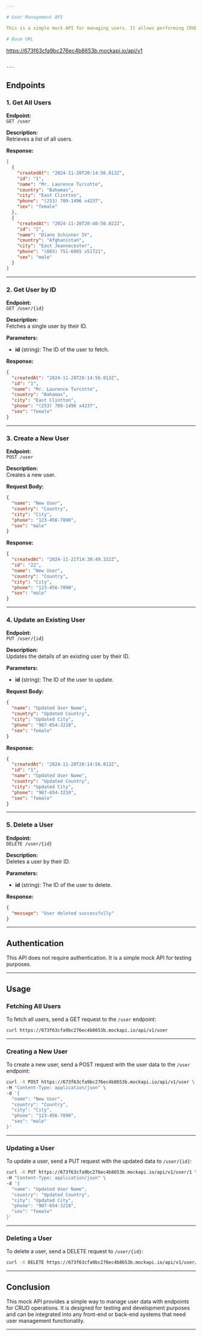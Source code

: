 ```yaml
---

# User Management API

This is a simple mock API for managing users. It allows performing CRUD operations such as creating, reading, updating, and deleting user data.

# Base URL

```
https://673f63cfa9bc276ec4b8653b.mockapi.io/api/v1
```

---
```


## Endpoints

### 1. Get All Users

**Endpoint:**  
`GET /user`

**Description:**  
Retrieves a list of all users.

**Response:**
```json
[
  {
    "createdAt": "2024-11-20T20:14:56.013Z",
    "id": "1",
    "name": "Mr. Laurence Turcotte",
    "country": "Bahamas",
    "city": "East Clintton",
    "phone": "(253) 709-1496 x4237",
    "sex": "female"
  },
  {
    "createdAt": "2024-11-20T20:40:50.022Z",
    "id": "2",
    "name": "Diane Schinner IV",
    "country": "Afghanistan",
    "city": "East Jeannecester",
    "phone": "(883) 751-6065 x51721",
    "sex": "male"
  }
]
```

---

### 2. Get User by ID

**Endpoint:**  
`GET /user/{id}`

**Description:**  
Fetches a single user by their ID.

**Parameters:**  
- **id** (string): The ID of the user to fetch.

**Response:**
```json
{
  "createdAt": "2024-11-20T20:14:56.013Z",
  "id": "1",
  "name": "Mr. Laurence Turcotte",
  "country": "Bahamas",
  "city": "East Clintton",
  "phone": "(253) 709-1496 x4237",
  "sex": "female"
}
```

---

### 3. Create a New User

**Endpoint:**  
`POST /user`

**Description:**  
Creates a new user.

**Request Body:**
```json
{
  "name": "New User",
  "country": "Country",
  "city": "City",
  "phone": "123-456-7890",
  "sex": "male"
}
```

**Response:**
```json
{
  "createdAt": "2024-11-21T14:30:49.322Z",
  "id": "22",
  "name": "New User",
  "country": "Country",
  "city": "City",
  "phone": "123-456-7890",
  "sex": "male"
}
```

---

### 4. Update an Existing User

**Endpoint:**  
`PUT /user/{id}`

**Description:**  
Updates the details of an existing user by their ID.

**Parameters:**  
- **id** (string): The ID of the user to update.

**Request Body:**
```json
{
  "name": "Updated User Name",
  "country": "Updated Country",
  "city": "Updated City",
  "phone": "987-654-3210",
  "sex": "female"
}
```

**Response:**
```json
{
  "createdAt": "2024-11-20T20:14:56.013Z",
  "id": "1",
  "name": "Updated User Name",
  "country": "Updated Country",
  "city": "Updated City",
  "phone": "987-654-3210",
  "sex": "female"
}
```

---

### 5. Delete a User

**Endpoint:**  
`DELETE /user/{id}`

**Description:**  
Deletes a user by their ID.

**Parameters:**  
- **id** (string): The ID of the user to delete.

**Response:**
```json
{
  "message": "User deleted successfully"
}
```

---

## Authentication

This API does not require authentication. It is a simple mock API for testing purposes.

---

## Usage

### Fetching All Users

To fetch all users, send a GET request to the `/user` endpoint:

```bash
curl https://673f63cfa9bc276ec4b8653b.mockapi.io/api/v1/user
```

---

### Creating a New User

To create a new user, send a POST request with the user data to the `/user` endpoint:

```bash
curl -X POST https://673f63cfa9bc276ec4b8653b.mockapi.io/api/v1/user \
-H "Content-Type: application/json" \
-d '{
  "name": "New User",
  "country": "Country",
  "city": "City",
  "phone": "123-456-7890",
  "sex": "male"
}'
```

---

### Updating a User

To update a user, send a PUT request with the updated data to `/user/{id}`:

```bash
curl -X PUT https://673f63cfa9bc276ec4b8653b.mockapi.io/api/v1/user/1 \
-H "Content-Type: application/json" \
-d '{
  "name": "Updated User Name",
  "country": "Updated Country",
  "city": "Updated City",
  "phone": "987-654-3210",
  "sex": "female"
}'
```

---

### Deleting a User

To delete a user, send a DELETE request to `/user/{id}`:

```bash
curl -X DELETE https://673f63cfa9bc276ec4b8653b.mockapi.io/api/v1/user/1
```

---

## Conclusion

This mock API provides a simple way to manage user data with endpoints for CRUD operations. It is designed for testing and development purposes and can be integrated into any front-end or back-end systems that need user management functionality.

---

